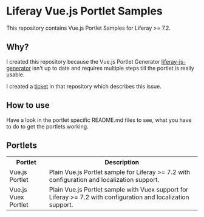 # Liferay Vue.js Portlet Samples
This repository contains Vue.js Portlet Samples for Liferay >= 7.2. 

## Why?
I created this repository because the Vue.js Portlet Generator 
<a href="https://github.com/liferay/liferay-js-toolkit/tree/master/packages/generator-liferay-js">liferay-js-generator</a> 
isn't up to date and requires multiple steps till the portlet is really usable.

I created a <a href="https://github.com/liferay/liferay-js-toolkit/issues/637">ticket</a> in that repository which 
describes this issue.

## How to use
Have a look in the portlet specific README.md files to see, what you have to do to get the portlets working.

## Portlets
<table>
    <tr>
        <th>Portlet</th>
        <th>Description</th>
    </tr>
    <tr>
        <td>
            Vue.js Portlet
        </td>
        <td>
            Plain Vue.js Portlet sample for Liferay >= 7.2 with configuration and localization support. 
        </td>
    </tr>
    <tr>
        <td>
            Vue.js Vuex Portlet
        </td>
        <td>
            Plain Vue.js Portlet sample with Vuex support for Liferay >= 7.2 with configuration and localization support. 
        </td>
    </tr>
</table>